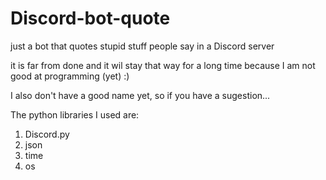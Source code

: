 # Discord-bot-quote
just a bot that quotes stupid stuff people say in a Discord server

it is far from done and it wil stay that way for a long time because I am not good at programming (yet) :)

I also don't have a good name yet, so if you have a sugestion...

The python libraries I used are:
1. Discord.py
2. json
3. time
4. os
